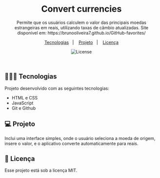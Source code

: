<h1 align="center"> Convert currencies </h1>

<p align="center">
Permite que os usuários calculem o valor das principais moedas estrangeiras em reais, utilizando taxas de câmbio atualizadas. Site disponível em: https://brunooliveira7.github.io/GitHub-favorites/
</p>

<p align="center">
  <a href="#-tecnologias">Tecnologias</a>&nbsp;&nbsp;&nbsp;|&nbsp;&nbsp;&nbsp;
  <a href="#-projeto">Projeto</a>&nbsp;&nbsp;&nbsp;|&nbsp;&nbsp;&nbsp;
  <a href="#memo-licença">Licença</a>
</p>

<p align="center">
  <img alt="License" src="">
</p>

<br>

## 🧑🏻‍💻 Tecnologias

Projeto desenvolvido com as seguintes tecnologias:

- HTML e CSS
- JavaScript
- Git e Github

## 💻 Projeto

Inclui uma interface simples, onde o usuário seleciona a moeda de origem, insere o valor, e o aplicativo converte automaticamente para reais.

## :memo: Licença

Esse projeto está sob a licença MIT.
